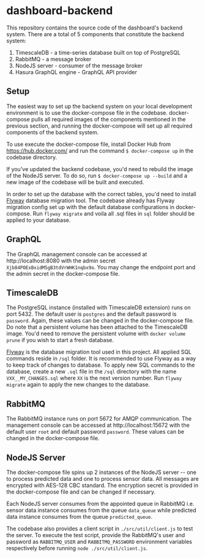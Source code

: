 # dashboard-backend
This repository contains the source code of the dashboard's backend system.
There are a total of 5 components that constitute the backend system:
1. TimescaleDB - a time-series database built on top of PostgreSQL
2. RabbitMQ - a message broker
3. NodeJS server - consumer of the message broker
4. Hasura GraphQL engine - GraphQL API provider

## Setup
The easiest way to set up the backend system on your local development environment is to use the
docker-compose file in the codebase. docker-compose pulls all required images of the components mentioned
in the previous section, and running the docker-compose will set up all required components of the backend
system.

To use execute the docker-compose file, install Docker Hub from https://hub.docker.com/ and run the command
`$ docker-compose up` in the codebase directory. 

If you've updated the backend codebase, you'd need to rebuild the image of the NodeJS server. To do so, run
`$ docker-compose up --build` and a new image of the codebase will be built and executed. 

In order to set up the database with the correct tables, you'd need to install [Flyway](https://flywaydb.org/) database migration tool. The codebase
already has Flyway migration config set up with the default database configurations in docker-compose. Run `flyway migrate` and 
voila all .sql files in `sql` folder should be applied to your database. 

## GraphQL
The GraphQL management console can be accessed at http://localhost:8080 with the admin secret `Xjb84POExBxidM5gB3tdVrWHK1nqbx9o`.
You may change the endpoint port and the admin secret in the docker-compose file. 

## TimescaleDB
The PostgreSQL instance (installed with TimescaleDB extension) runs on port 5432. The default user is `postgres`
and the default password is `password`. Again, these values can be changed in the docker-compose file. Do note that
a persistent volume has been attached to the TimescaleDB image. You'd need to remove the persistent volume with `docker volume prune`
if you wish to start a fresh database. 

[Flyway](https://flywaydb.org/) is the database migration tool used in this project. All applied SQL commands reside in `/sql` folder.
It is recommended to use Flyway as a way to keep track of changes to database. To apply new SQL commands to the database, create a new `.sql`
file in the `/sql` directory with the name `VXX__MY_CHANGES.sql` where `XX` is the next version number. Run `flyway migrate` again to apply
the new changes to the database. 

## RabbitMQ
The RabbitMQ instance runs on port 5672 for AMQP communication.
The management console can be accessed at http://localhost:15672 with the default user `root` and default password `password`.
These values can be changed in the docker-compose file. 

## NodeJS Server
The docker-compose file spins up 2 instances of the NodeJS server -- one to process predicted data and one to process sensor data.
All messages are encrypted with AES-128 CBC standard. The encryption secret is provided in the docker-compose file and can be changed
if necessary. 

Each NodeJS server consumes from the appointed queue in RabbitMQ i.e. sensor data instance consumes from the queue `data_queue`
while predicted data instance consumes from the queue `predicted_queue`.

The codebase also provides a client script in `./src/util/client.js` to test the server. To execute the test script, provide the RabbitMQ's
user and password as `RABBITMQ_USER` and `RABBITMQ_PASSWORD` environment variables respectively before
running `node ./src/util/client.js`. 
